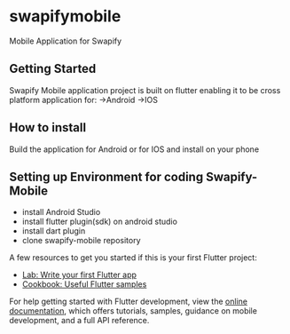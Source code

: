 # swapifymobile

Mobile Application for Swapify

## Getting Started
Swapify Mobile application project is built on flutter enabling it to be cross platform application for:
    ->Android
    ->IOS

## How to install
Build the application for Android or for IOS and install on your phone


## Setting up Environment for coding Swapify-Mobile

- install Android Studio
- install flutter plugin(sdk) on android studio
- install dart plugin
- clone swapify-mobile repository

A few resources to get you started if this is your first Flutter project:

- [Lab: Write your first Flutter app](https://docs.flutter.dev/get-started/codelab)
- [Cookbook: Useful Flutter samples](https://docs.flutter.dev/cookbook)

For help getting started with Flutter development, view the
[online documentation](https://docs.flutter.dev/), which offers tutorials,
samples, guidance on mobile development, and a full API reference.
